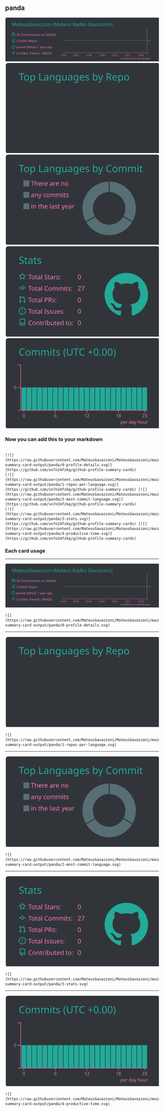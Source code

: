 ## panda

[![](./0-profile-details.svg)](https://github.com/vn7n24fzkq/github-profile-summary-cards)
[![](./1-repos-per-language.svg)](https://github.com/vn7n24fzkq/github-profile-summary-cards) [![](./2-most-commit-language.svg)](https://github.com/vn7n24fzkq/github-profile-summary-cards)
[![](./3-stats.svg)](https://github.com/vn7n24fzkq/github-profile-summary-cards) [![](./4-productive-time.svg)](https://github.com/vn7n24fzkq/github-profile-summary-cards)
### Now you can add this to your markdown
```

[![](https://raw.githubusercontent.com/MateusGavazzoni/MateusGavazzoni/main/profile-summary-card-output/panda/0-profile-details.svg)](https://github.com/vn7n24fzkq/github-profile-summary-cards)
[![](https://raw.githubusercontent.com/MateusGavazzoni/MateusGavazzoni/main/profile-summary-card-output/panda/1-repos-per-language.svg)](https://github.com/vn7n24fzkq/github-profile-summary-cards) [![](https://raw.githubusercontent.com/MateusGavazzoni/MateusGavazzoni/main/profile-summary-card-output/panda/2-most-commit-language.svg)](https://github.com/vn7n24fzkq/github-profile-summary-cards)
[![](https://raw.githubusercontent.com/MateusGavazzoni/MateusGavazzoni/main/profile-summary-card-output/panda/3-stats.svg)](https://github.com/vn7n24fzkq/github-profile-summary-cards) [![](https://raw.githubusercontent.com/MateusGavazzoni/MateusGavazzoni/main/profile-summary-card-output/panda/4-productive-time.svg)](https://github.com/vn7n24fzkq/github-profile-summary-cards)

```

### Each card usage
---

![](./0-profile-details.svg)

```
![](https://raw.githubusercontent.com/MateusGavazzoni/MateusGavazzoni/main/profile-summary-card-output/panda/0-profile-details.svg)
```

    

---

![](./1-repos-per-language.svg)

```
![](https://raw.githubusercontent.com/MateusGavazzoni/MateusGavazzoni/main/profile-summary-card-output/panda/1-repos-per-language.svg)
```

    

---

![](./2-most-commit-language.svg)

```
![](https://raw.githubusercontent.com/MateusGavazzoni/MateusGavazzoni/main/profile-summary-card-output/panda/2-most-commit-language.svg)
```

    

---

![](./3-stats.svg)

```
![](https://raw.githubusercontent.com/MateusGavazzoni/MateusGavazzoni/main/profile-summary-card-output/panda/3-stats.svg)
```

    

---

![](./4-productive-time.svg)

```
![](https://raw.githubusercontent.com/MateusGavazzoni/MateusGavazzoni/main/profile-summary-card-output/panda/4-productive-time.svg)
```

    
